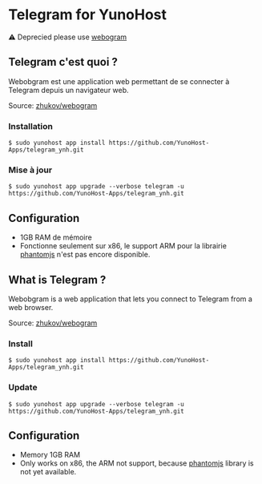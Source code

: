 # Telegram for YunoHost

:warning: Deprecied please use [webogram](https://github.com/YunoHost-Apps/webogram_ynh/)

## Telegram c'est quoi ?

Webobgram est une application web permettant de se connecter à Telegram depuis un navigateur web. 

Source: [zhukov/webogram](https://github.com/zhukov/webogram)

### Installation

`$ sudo yunohost app install https://github.com/YunoHost-Apps/telegram_ynh.git`

### Mise à jour

`$ sudo yunohost app upgrade --verbose telegram -u https://github.com/YunoHost-Apps/telegram_ynh.git`

## Configuration

- 1GB RAM de mémoire
- Fonctionne seulement sur x86, le support ARM pour la librairie [phantomjs](https://github.com/Medium/phantomjs/issues/658) n'est pas encore disponible.


## What is Telegram ?

Webobgram is a web application that lets you connect to Telegram from a web browser.

Source: [zhukov/webogram](https://github.com/zhukov/webogram)

### Install

`$ sudo yunohost app install https://github.com/YunoHost-Apps/telegram_ynh.git`

### Update

`$ sudo yunohost app upgrade --verbose telegram -u https://github.com/YunoHost-Apps/telegram_ynh.git`

## Configuration

- Memory 1GB RAM
- Only works on x86, the ARM not support, because [phantomjs](https://github.com/Medium/phantomjs/issues/658) library is not yet available.
